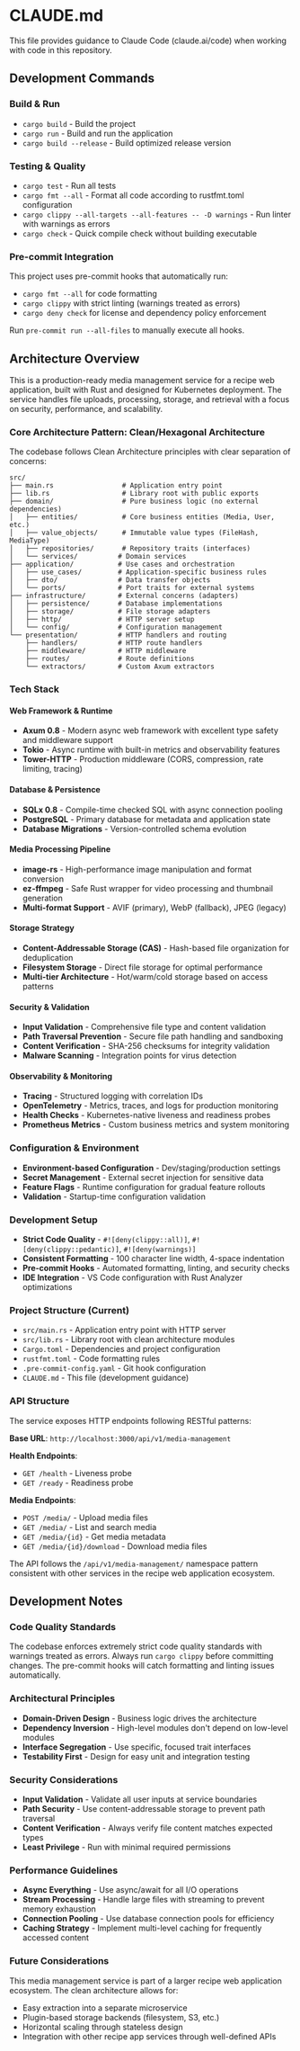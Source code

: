 # CLAUDE.md

This file provides guidance to Claude Code (claude.ai/code) when working with code in this repository.

## Development Commands

### Build & Run

- `cargo build` - Build the project
- `cargo run` - Build and run the application
- `cargo build --release` - Build optimized release version

### Testing & Quality

- `cargo test` - Run all tests
- `cargo fmt --all` - Format all code according to rustfmt.toml configuration
- `cargo clippy --all-targets --all-features -- -D warnings` - Run linter with warnings as errors
- `cargo check` - Quick compile check without building executable

### Pre-commit Integration

This project uses pre-commit hooks that automatically run:

- `cargo fmt --all` for code formatting
- `cargo clippy` with strict linting (warnings treated as errors)
- `cargo deny check` for license and dependency policy enforcement

Run `pre-commit run --all-files` to manually execute all hooks.

## Architecture Overview

This is a production-ready media management service for a recipe web application, built
with Rust and designed for Kubernetes deployment. The service handles file uploads,
processing, storage, and retrieval with a focus on security, performance, and scalability.

### Core Architecture Pattern: Clean/Hexagonal Architecture

The codebase follows Clean Architecture principles with clear separation of concerns:

```text
src/
├── main.rs                 # Application entry point
├── lib.rs                  # Library root with public exports
├── domain/                 # Pure business logic (no external dependencies)
│   ├── entities/           # Core business entities (Media, User, etc.)
│   ├── value_objects/      # Immutable value types (FileHash, MediaType)
│   ├── repositories/       # Repository traits (interfaces)
│   └── services/          # Domain services
├── application/           # Use cases and orchestration
│   ├── use_cases/         # Application-specific business rules
│   ├── dto/               # Data transfer objects
│   └── ports/             # Port traits for external systems
├── infrastructure/        # External concerns (adapters)
│   ├── persistence/       # Database implementations
│   ├── storage/           # File storage adapters
│   ├── http/              # HTTP server setup
│   └── config/            # Configuration management
└── presentation/          # HTTP handlers and routing
    ├── handlers/          # HTTP route handlers
    ├── middleware/        # HTTP middleware
    ├── routes/            # Route definitions
    └── extractors/        # Custom Axum extractors
```

### Tech Stack

#### Web Framework & Runtime

- **Axum 0.8** - Modern async web framework with excellent type safety and middleware support
- **Tokio** - Async runtime with built-in metrics and observability features
- **Tower-HTTP** - Production middleware (CORS, compression, rate limiting, tracing)

#### Database & Persistence

- **SQLx 0.8** - Compile-time checked SQL with async connection pooling
- **PostgreSQL** - Primary database for metadata and application state
- **Database Migrations** - Version-controlled schema evolution

#### Media Processing Pipeline

- **image-rs** - High-performance image manipulation and format conversion
- **ez-ffmpeg** - Safe Rust wrapper for video processing and thumbnail generation
- **Multi-format Support** - AVIF (primary), WebP (fallback), JPEG (legacy)

#### Storage Strategy

- **Content-Addressable Storage (CAS)** - Hash-based file organization for deduplication
- **Filesystem Storage** - Direct file storage for optimal performance
- **Multi-tier Architecture** - Hot/warm/cold storage based on access patterns

#### Security & Validation

- **Input Validation** - Comprehensive file type and content validation
- **Path Traversal Prevention** - Secure file path handling and sandboxing
- **Content Verification** - SHA-256 checksums for integrity validation
- **Malware Scanning** - Integration points for virus detection

#### Observability & Monitoring

- **Tracing** - Structured logging with correlation IDs
- **OpenTelemetry** - Metrics, traces, and logs for production monitoring
- **Health Checks** - Kubernetes-native liveness and readiness probes
- **Prometheus Metrics** - Custom business metrics and system monitoring

### Configuration & Environment

- **Environment-based Configuration** - Dev/staging/production settings
- **Secret Management** - External secret injection for sensitive data
- **Feature Flags** - Runtime configuration for gradual feature rollouts
- **Validation** - Startup-time configuration validation

### Development Setup

- **Strict Code Quality** - `#![deny(clippy::all)]`, `#![deny(clippy::pedantic)]`, `#![deny(warnings)]`
- **Consistent Formatting** - 100 character line width, 4-space indentation
- **Pre-commit Hooks** - Automated formatting, linting, and security checks
- **IDE Integration** - VS Code configuration with Rust Analyzer optimizations

### Project Structure (Current)

- `src/main.rs` - Application entry point with HTTP server
- `src/lib.rs` - Library root with clean architecture modules
- `Cargo.toml` - Dependencies and project configuration
- `rustfmt.toml` - Code formatting rules
- `.pre-commit-config.yaml` - Git hook configuration
- `CLAUDE.md` - This file (development guidance)

### API Structure

The service exposes HTTP endpoints following RESTful patterns:

**Base URL**: `http://localhost:3000/api/v1/media-management`

**Health Endpoints**:

- `GET /health` - Liveness probe
- `GET /ready` - Readiness probe

**Media Endpoints**:

- `POST /media/` - Upload media files
- `GET /media/` - List and search media
- `GET /media/{id}` - Get media metadata
- `GET /media/{id}/download` - Download media files

The API follows the `/api/v1/media-management/` namespace pattern consistent with
other services in the recipe web application ecosystem.

## Development Notes

### Code Quality Standards

The codebase enforces extremely strict code quality standards with warnings treated
as errors. Always run `cargo clippy` before committing changes. The pre-commit hooks
will catch formatting and linting issues automatically.

### Architectural Principles

- **Domain-Driven Design** - Business logic drives the architecture
- **Dependency Inversion** - High-level modules don't depend on low-level modules
- **Interface Segregation** - Use specific, focused trait interfaces
- **Testability First** - Design for easy unit and integration testing

### Security Considerations

- **Input Validation** - Validate all user inputs at service boundaries
- **Path Security** - Use content-addressable storage to prevent path traversal
- **Content Verification** - Always verify file content matches expected types
- **Least Privilege** - Run with minimal required permissions

### Performance Guidelines

- **Async Everything** - Use async/await for all I/O operations
- **Stream Processing** - Handle large files with streaming to prevent memory exhaustion
- **Connection Pooling** - Use database connection pools for efficiency
- **Caching Strategy** - Implement multi-level caching for frequently accessed content

### Future Considerations

This media management service is part of a larger recipe web application ecosystem. The clean
architecture allows for:

- Easy extraction into a separate microservice
- Plugin-based storage backends (filesystem, S3, etc.)
- Horizontal scaling through stateless design
- Integration with other recipe app services through well-defined APIs

